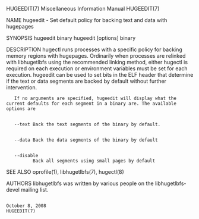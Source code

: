 HUGEEDIT(7)                                                                            Miscellaneous Information Manual                                                                           HUGEEDIT(7)



NAME
       hugeedit - Set default policy for backing text and data with hugepages

SYNOPSIS
       hugeedit binary
       hugeedit [options] binary

DESCRIPTION
       hugectl runs processes with a specific policy for backing memory regions with hugepages. Ordinarily when processes are relinked with libhugetlbfs using the recommended linking method, either hugectl
       is required on each execution or environment variables must be set for each execution. hugeedit can be used to set bits in the ELF header that determine if the text or data segments  are  backed  by
       default without further intervention.

       If no arguments are specified, hugeedit will display what the current defaults for each segment in a binary are. The available options are


       --text Back the text segments of the binary by default.


       --data Back the data segments of the binary by default


       --disable
              Back all segments using small pages by default


SEE ALSO
       oprofile(1), libhugetlbfs(7), hugectl(8)

AUTHORS
       libhugetlbfs was written by various people on the libhugetlbfs-devel mailing list.




                                                                                               October 8, 2008                                                                                    HUGEEDIT(7)
